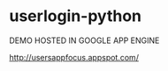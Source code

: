 userlogin-python
================
DEMO HOSTED IN GOOGLE APP ENGINE

http://usersappfocus.appspot.com/
